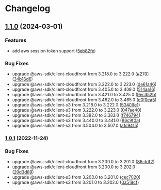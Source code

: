 # Changelog

## [1.1.0](https://github.com/kazimanzurrashid/aws-static-web-app-update-action/compare/v1.0.1...v1.1.0) (2024-03-01)


### Features

* add aws session token support ([5eb82fe](https://github.com/kazimanzurrashid/aws-static-web-app-update-action/commit/5eb82fe47f64004cdc4139fff1bb6a65eb8b7fcc))


### Bug Fixes

* upgrade @aws-sdk/client-cloudfront from 3.218.0 to 3.222.0 ([#270](https://github.com/kazimanzurrashid/aws-static-web-app-update-action/issues/270)) ([34b16d6](https://github.com/kazimanzurrashid/aws-static-web-app-update-action/commit/34b16d672dcba128d428cc452afab43c1745f0a3))
* upgrade @aws-sdk/client-cloudfront from 3.222.0 to 3.223.0 ([de61a46](https://github.com/kazimanzurrashid/aws-static-web-app-update-action/commit/de61a46600b4f1d47557fb52a3e2fa612dfc298f))
* upgrade @aws-sdk/client-cloudfront from 3.405.0 to 3.408.0 ([514aa16](https://github.com/kazimanzurrashid/aws-static-web-app-update-action/commit/514aa16c61772334e6b04fa2efd8561144576375))
* upgrade @aws-sdk/client-cloudfront from 3.421.0 to 3.425.0 ([9ec352b](https://github.com/kazimanzurrashid/aws-static-web-app-update-action/commit/9ec352baa0d6d02ed78237dabea5089d71ae3416))
* upgrade @aws-sdk/client-cloudfront from 3.462.0 to 3.465.0 ([e0f0ea5](https://github.com/kazimanzurrashid/aws-static-web-app-update-action/commit/e0f0ea5aacef0c045ae578c85259339cba490ba8))
* upgrade @aws-sdk/client-s3 from 3.218.0 to 3.222.0 ([53406e1](https://github.com/kazimanzurrashid/aws-static-web-app-update-action/commit/53406e1c917248b85ee83299c7b1bef8352a8b97))
* upgrade @aws-sdk/client-s3 from 3.222.0 to 3.223.0 ([047ae40](https://github.com/kazimanzurrashid/aws-static-web-app-update-action/commit/047ae401261acda5b66842f48206fd0b31f9c45d))
* upgrade @aws-sdk/client-s3 from 3.382.0 to 3.383.0 ([f746794](https://github.com/kazimanzurrashid/aws-static-web-app-update-action/commit/f7467948d9a30f8fa8dabf2b456665b7858f19ad))
* upgrade @aws-sdk/client-s3 from 3.440.0 to 3.441.0 ([86c9f0a](https://github.com/kazimanzurrashid/aws-static-web-app-update-action/commit/86c9f0aa73213ef1e744391bb5b8fd6fd056dec7))
* upgrade @aws-sdk/client-s3 from 3.504.0 to 3.507.0 ([afc9415](https://github.com/kazimanzurrashid/aws-static-web-app-update-action/commit/afc94158aa925b3e31ef79242b152562e242464b))

### [1.0.1](https://github.com/kazimanzurrashid/aws-static-web-app-update-action/compare/v1...v1.0.1) (2022-11-24)

### Bug Fixes

- upgrade @aws-sdk/client-cloudfront from 3.200.0 to 3.201.0 ([88cfdf2](https://github.com/kazimanzurrashid/aws-static-web-app-update-action/commit/88cfdf202593a4868e94a7c7e02a3040113e03d1))
- upgrade @aws-sdk/client-cloudfront from 3.200.0 to 3.202.0 ([20d3d89](https://github.com/kazimanzurrashid/aws-static-web-app-update-action/commit/20d3d895b04927e0d73ba24cce5a64e84e1cf040))
- upgrade @aws-sdk/client-s3 from 3.200.0 to 3.201.0 ([cec7020](https://github.com/kazimanzurrashid/aws-static-web-app-update-action/commit/cec7020901b24476563218d5c9e5e504c287ae46))
- upgrade @aws-sdk/client-s3 from 3.201.0 to 3.202.0 ([0a518cf](https://github.com/kazimanzurrashid/aws-static-web-app-update-action/commit/0a518cf39785c15641ce95df0bf0086aa0c26232))
